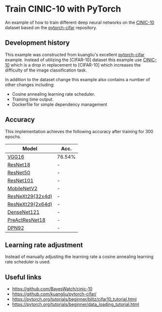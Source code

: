 # Train CINIC-10 with PyTorch

An example of how to train different deep neural networks on the [CINIC-10]
dataset based on the [pytorch-cifar] repository.

[CINIC-10]: https://github.com/BayesWatch/cinic-10
[pytorch-cifar]: https://github.com/kuangliu/pytorch-cifar/

## Development history
This example was constructed from kuangliu's excellent [pytorch-cifar] example.
Instead of utilizing the [CIFAR-10] dataset this example use [CINIC-10] which
is a drop in replacement to [CIFAR-10] which increases the difficulty of the
image classification task.

In addition to the dataset change this example also contains a number of other
changes including:

- Cosine annealing learning rate scheduler.
- Training time output.
- Dockerfile for simple dependency management

## Accuracy

This implementation achieves the following accuracy after training for 300
epochs.

| Model             | Acc.        |
| ----------------- | ----------- |
| [VGG16](https://arxiv.org/abs/1409.1556)              | 76.54%      |
| [ResNet18](https://arxiv.org/abs/1512.03385)          | -      |
| [ResNet50](https://arxiv.org/abs/1512.03385)          | -      |
| [ResNet101](https://arxiv.org/abs/1512.03385)         | -      |
| [MobileNetV2](https://arxiv.org/abs/1801.04381)       | -      |
| [ResNeXt29(32x4d)](https://arxiv.org/abs/1611.05431)  | -      |
| [ResNeXt29(2x64d)](https://arxiv.org/abs/1611.05431)  | -      |
| [DenseNet121](https://arxiv.org/abs/1608.06993)       | -      |
| [PreActResNet18](https://arxiv.org/abs/1603.05027)    | -      |
| [DPN92](https://arxiv.org/abs/1707.01629)             | -      |

## Learning rate adjustment
Instead of manually adjusting the learning rate a cosine annealing learning
rate scheduler is used.

## Useful links

- https://github.com/BayesWatch/cinic-10
- https://github.com/kuangliu/pytorch-cifar/
- https://pytorch.org/tutorials/beginner/blitz/cifar10_tutorial.html
- https://pytorch.org/tutorials/beginner/data_loading_tutorial.html